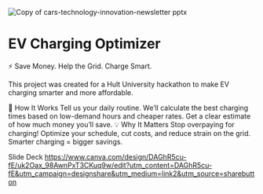 
![Copy of cars-technology-innovation-newsletter pptx](https://github.com/user-attachments/assets/3392dda9-d2c6-4d7a-8f5a-4ca5f42e3ff3)

# EV Charging Optimizer

⚡ Save Money. Help the Grid. Charge Smart.

This project was created for a Hult University hackathon to make EV charging smarter and more affordable.

🚀 How It Works
Tell us your daily routine.
We’ll calculate the best charging times based on low-demand hours and cheaper rates.
Get a clear estimate of how much money you’ll save.
💡 Why It Matters
Stop overpaying for charging! Optimize your schedule, cut costs, and reduce strain on the grid. Smarter charging = bigger savings.

Slide Deck
https://www.canva.com/design/DAGhR5cu-fE/uk2Oax_98AwnPxT3CKuq9w/edit?utm_content=DAGhR5cu-fE&utm_campaign=designshare&utm_medium=link2&utm_source=sharebutton
